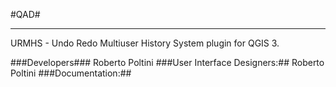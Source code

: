 #QAD#


----------

URMHS - Undo Redo Multiuser History System plugin for QGIS 3.

###Developers###
Roberto Poltini
###User Interface Designers:##
Roberto Poltini
###Documentation:##
